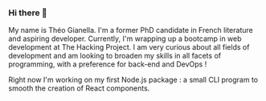 ### Hi there 👋

My name is Théo Gianella. I'm a former PhD candidate in French literature and aspiring developer. Currently, I'm wrapping up a bootcamp in web development at The Hacking Project. I am very curious about all fields of development and am looking to broaden my skills in all facets of programming, with a preference for back-end and DevOps !

Right now I'm working on my first Node.js package : a small CLI program to smooth the creation of React components.

<!--
**TGianella/TGIanella** is a ✨ _special_ ✨ repository because its `README.md` (this file) appears on your GitHub profile.

Here are some ideas to get you started:

- 🔭 I’m currently working on ...
- 🌱 I’m currently learning ...
- 👯 I’m looking to collaborate on ...
- 🤔 I’m looking for help with ...
- 💬 Ask me about ...
- 📫 How to reach me: ...
- 😄 Pronouns: ...
- ⚡ Fun fact: ...
-->
